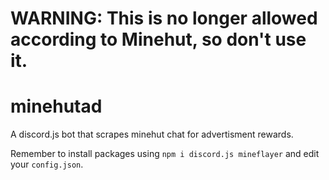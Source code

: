 # WARNING: This is no longer allowed according to Minehut, so don't use it.

# minehutad
A discord.js bot that scrapes minehut chat for advertisment rewards.

Remember to install packages using `npm i discord.js mineflayer` and edit your `config.json`.
